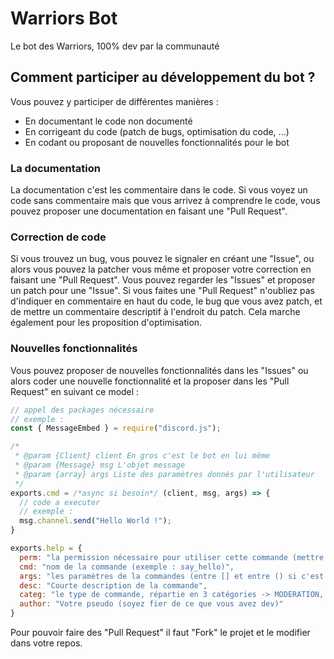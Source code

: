 # Warriors Bot
Le bot des Warriors, 100% dev par la communauté

## Comment participer au développement du bot ?
Vous pouvez y participer de différentes manières :
* En documentant le code non documenté
* En corrigeant du code (patch de bugs, optimisation du code, ...)
* En codant ou proposant de nouvelles fonctionnalités pour le bot

### La documentation
La documentation c'est les commentaire dans le code. Si vous voyez un code sans commentaire mais que vous arrivez à comprendre le code, vous pouvez proposer une documentation en faisant une "Pull Request".

### Correction de code
Si vous trouvez un bug, vous pouvez le signaler en créant une "Issue", ou alors vous pouvez la patcher vous même et proposer votre correction en faisant une "Pull Request". Vous pouvez regarder les "Issues" et proposer un patch pour une "Issue". Si vous faites une "Pull Request" n'oubliez pas d'indiquer en commentaire en haut du code, le bug que vous avez patch, et de mettre un commentaire descriptif à l'endroit du patch. Cela marche également pour les proposition d'optimisation.

### Nouvelles fonctionnalités
Vous pouvez proposer de nouvelles fonctionnalités dans les "Issues" ou alors coder une nouvelle fonctionnalité et la proposer dans les "Pull Request" en suivant ce model :
```javascript
// appel des packages nécessaire
// exemple :
const { MessageEmbed } = require("discord.js");

/*
 * @param {Client} client En gros c'est le bot en lui même
 * @param {Message} msg L'objet message
 * @param {array} args Liste des paramètres donnés par l'utilisateur
 */
exports.cmd = /*async si besoin*/ (client, msg, args) => {
  // code a executer
  // exemple :
  msg.channel.send("Hello World !");
}

exports.help = {
  perm: "la permission nécessaire pour utiliser cette commande (mettre SEND_MESSAGES s'il n'y a pas besoin de perm particulière)",
  cmd: "nom de la commande (exemple : say_hello)",
  args: "les paramètres de la commandes (entre [] et entre () si c'est optionnel, ne rien mettre s'il n'y en a pas besoin)",
  desc: "Courte description de la commande",
  categ: "le type de commande, répartie en 3 catégories -> MODERATION, FUN et UTILITY",
  author: "Votre pseudo (soyez fier de ce que vous avez dev)"
}
```

Pour pouvoir faire des "Pull Request" il faut "Fork" le projet et le modifier dans votre repos.
